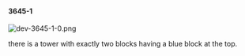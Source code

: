#### 3645-1
![dev-3645-1-0.png](https://github.com/lil-lab/nlvr/raw/master/nlvr/dev/images/0/dev-3645-1-0.png "dev-3645-1-0.png")

there is a tower with exactly two blocks having a blue block at the top.